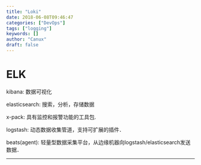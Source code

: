```yaml
---
title: "Loki"
date: 2018-06-08T09:46:47
categories: ["DevOps"]
tags: ["logging"]
keywords: []
author: "Canux"
draft: false
---
```


# ELK

kibana: 数据可视化

elasticsearch: 搜索，分析，存储数据

x-pack: 具有监控和报警功能的工具包.

logstash: 动态数据收集管道，支持可扩展的插件．

beats(agent): 轻量型数据采集平台，从边缘机器向logstash/elasticsearch发送数据．

***

